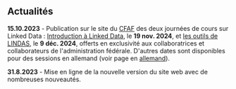 ## Actualités

**15.10.2023** - Publication sur le site du [CFAF](https://intranet.infopers.admin.ch/infopers/fr/home/cfaf/centre-de-formation/cfaf-basis.html) des deux journées de cours sur Linked Data : [Introduction à Linked Data](https://bundesamtf.lms.sapsf.eu/learning/user/common/viewItemDetails.do?componentTypeID=COURSE&componentID=4593&revisionDate=1693371780000&catalogCurrencyCode=CHF&returnLink=%2Flearning%2Fuser%2Fcatalogsearch%2FcatalogSearchDispatchAction.do%3FsearchType%3DfilteredSearch%26keywords%3D&backto=%2Flearning%2Fuser%2Fcatalogsearch%2FcatalogSearchDispatchAction.do%3FsearchType%3DfilteredSearch%26keywords%3D#/CDDC09307BFC8B9F180042009308C78B), le **19 nov. 2024**, et [les outils de LINDAS](https://bundesamtf.lms.sapsf.eu/learning/user/common/viewItemDetails.do?componentTypeID=COURSE&componentID=4595&revisionDate=1693371840000&catalogCurrencyCode=CHF&returnLink=%2Flearning%2Fuser%2Fcatalogsearch%2FcatalogSearchDispatchAction.do%3FsearchType%3DfilteredSearch%26keywords%3D&backto=%2Flearning%2Fuser%2Fcatalogsearch%2FcatalogSearchDispatchAction.do%3FsearchType%3DfilteredSearch%26keywords%3D#/97DD09307BFC8B9F180042009308C78B), le **9 déc. 2024**, offerts en exclusivité aux collaboratrices et collaborateurs de l'administration fédérale. D'autres dates sont disponibles pour des sessions en allemand (voir page en [allemand](?lang=de)).

**31.8.2023** - Mise en ligne de la nouvelle version du site web avec de nombreuses nouveautés.
